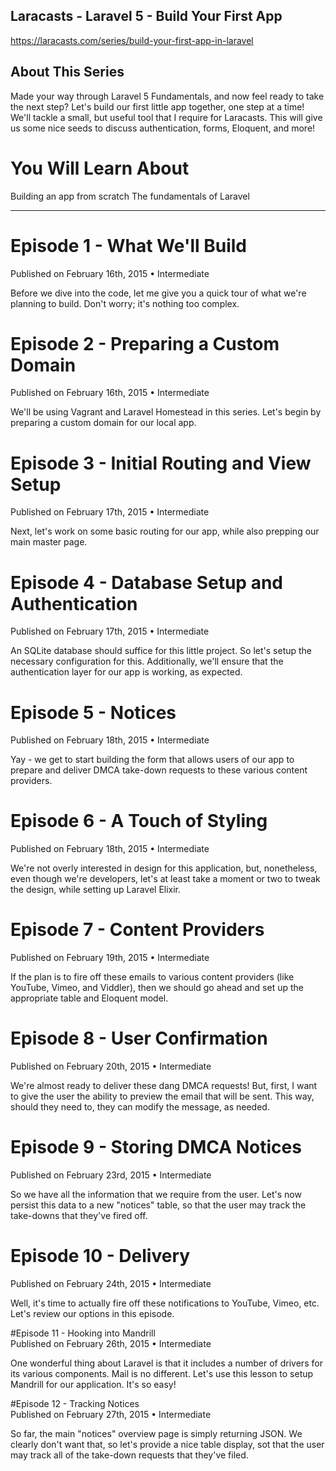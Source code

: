 ## Laracasts - Laravel 5 - Build Your First App
https://laracasts.com/series/build-your-first-app-in-laravel

## About This Series

Made your way through Laravel 5 Fundamentals, and now feel ready to take the next step? Let's build our first little app together, one step at a time! We'll tackle a small, but useful tool that I require for Laracasts. This will give us some nice seeds to discuss authentication, forms, Eloquent, and more!

# You Will Learn About

Building an app from scratch
The fundamentals of Laravel

----------------------------------

# Episode 1 - What We'll Build 
Published on February 16th, 2015 • Intermediate

Before we dive into the code, let me give you a quick tour of what we're planning to build. Don't worry; it's nothing too complex.

# Episode 2 - Preparing a Custom Domain  
Published on February 16th, 2015 • Intermediate

We'll be using Vagrant and Laravel Homestead in this series. Let's begin by preparing a custom domain for our local app.

# Episode 3 - Initial Routing and View Setup  
Published on February 17th, 2015 • Intermediate

Next, let's work on some basic routing for our app, while also prepping our main master page.

# Episode 4 - Database Setup and Authentication  
Published on February 17th, 2015 • Intermediate

An SQLite database should suffice for this little project. So let's setup the necessary configuration for this. Additionally, we'll ensure that the authentication layer for our app is working, as expected.

# Episode 5 - Notices  
Published on February 18th, 2015 • Intermediate

Yay - we get to start building the form that allows users of our app to prepare and deliver DMCA take-down requests to these various content providers.

# Episode 6 - A Touch of Styling  
Published on February 18th, 2015 • Intermediate

We're not overly interested in design for this application, but, nonetheless, even though we're developers, let's at least take a moment or two to tweak the design, while setting up Laravel Elixir.

# Episode 7 - Content Providers  
Published on February 19th, 2015 • Intermediate

If the plan is to fire off these emails to various content providers (like YouTube, Vimeo, and Viddler), then we should go ahead and set up the appropriate table and Eloquent model.

# Episode 8 - User Confirmation  
Published on February 20th, 2015 • Intermediate

We're almost ready to deliver these dang DMCA requests! But, first, I want to give the user the ability to preview the email that will be sent. This way, should they need to, they can modify the message, as needed.

# Episode 9 - Storing DMCA Notices  
Published on February 23rd, 2015 • Intermediate

So we have all the information that we require from the user. Let's now persist this data to a new "notices" table, so that the user may track the take-downs that they've fired off.

# Episode 10 - Delivery  
Published on February 24th, 2015 • Intermediate

Well, it's time to actually fire off these notifications to YouTube, Vimeo, etc. Let's review our options in this episode.

#Episode 11 - Hooking into Mandrill  
Published on February 26th, 2015 • Intermediate

One wonderful thing about Laravel is that it includes a number of drivers for its various components. Mail is no different. Let's use this lesson to setup Mandrill for our application. It's so easy!

#Episode 12 - Tracking Notices  
Published on February 27th, 2015 • Intermediate

So far, the main "notices" overview page is simply returning JSON. We clearly don't want that, so let's provide a nice table display, sot that the user may track all of the take-down requests that they've filed.